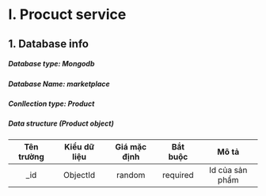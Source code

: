 # I. Procuct service
## 1. Database info
##### Database type: Mongodb
##### Database Name: marketplace
##### Conllection type: Product
##### Data structure (Product object)

|Tên trường| Kiểu dữ liệu | Giá mặc định | Bắt buộc | Mô tả |
|:------------------:  |:------------:    |:----------------:    |:--------:    |:--------------------------------------------------:  |  
| _id | ObjectId  | random | required | Id của sản phẩm |